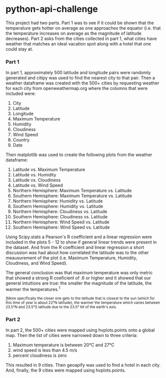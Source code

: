 # python-api-challenge
This project had two parts. Part 1 was to see if it could be shown that the temperature gets hotter on average as one approaches the equator (i.e. that the temperature increases on average as the magnitude of latitude decreases). Part 2 asks from the cities collected in part 1, what cities have weather that matches an ideal vacation spot along with a hotel that one could stay at.

### Part 1
In part 1, approximately 500 latitude and longitude pairs were randomly generated and citipy was used to find the nearest city to that pair. Then a weather dataframe was created with the 500+ cities by requesting weather for each city from openweathermap.org where the columns that were included were:

1. City
2. Latitude
3. Longitude
4. Maximum Temperature
5. Humidity
6. Cloudiness
7. Wind Speed
8. Country
9. Date

Then matplotlib was used to create the following plots from the weather dataframe:

1. Latitude vs. Maximum Temperature
2. Latitude vs. Humidity
3. Latitude vs. Cloudiness
4. Latitude vs. Wind Speed
5. Northern Hemisphere: Maximum Temperature vs. Latitude
6. Southern Hemisphere: Maximum Temperature vs. Latitude
7. Northern Hemisphere: Humidity vs. Latitude
8. Southern Hemisphere: Humidity vs. Latitude
9. Northern Hemisphere: Cloudiness vs. Latitude
10. Southern Hemisphere: Cloudiness vs. Latitude
11. Northern Hemisphere: Wind Speed vs. Latitude
12. Southern Hemisphere: Wind Speed vs. Latitude

Using Scipy.stats a Pearson's R coefficient and a linear regression were included in the plots 5 - 12 to show if general linear trends were present in the dataset. And from the R coefficient and linear regression a short discussion was had about how correlated the latitude was to the other meausurement of the plot (i.e. Maximum Temperature, Humidity, Cloudiness, and Wind Speed).

The general conclusion was that maximum temperature was only metric that showed a strong R coeficient of .6 or higher and it showed that our general intuitions are true: the smaller the magnitude of the latitude, the warmer the temperatures.<sup><a name="foot1">1</a></sup>


<sup>[1](#foot1)More specifically the closer one gets to the latitude that is closest to the sun (which for this time of year is about 22&#176;N latitude), the warmer the temperature which varies between 23.5&#176;N and 23.5&#176;S latitude due to the 23.5&#176; tilt of the earth's axis.</sup>

### Part 2
In part 2, the 500+ cities were mapped using hvplots.points onto a global map. Then the list of cities were narrowed down to three criteria:

1. Maximum temperature is between 20&#176;C and 27&#176;C
2. wind speed is less than 4.5 m/s
3. percent cloudiness is zero

This resulted in 9 cities. Then geoapify was used to find a hotel in each city. And, finally, the 9 cities were mapped using hvplots.points.

